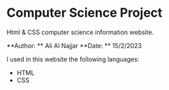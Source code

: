 # Computer Science Project

Html &amp; CSS computer science information website.

**Author: ** Ali Al Najjar
**Date: ** 15/2/2023

I used in this website the following languages:
  + HTML
  + CSS 
